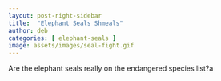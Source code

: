```yaml
---
layout: post-right-sidebar
title:  "Elephant Seals Shmeals"
author: deb
categories: [ elephant-seals ]
image: assets/images/seal-fight.gif
---
```

Are the elephant seals really on the endangered species list?a